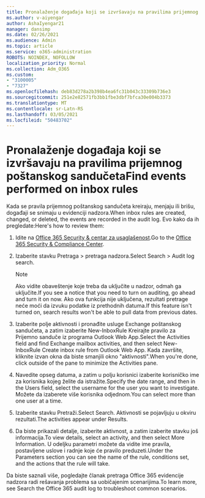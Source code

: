 ```yaml
---
title: Pronalaženje događaja koji se izvršavaju na pravilima prijemnog poštanskog sandučeta
ms.author: v-aiyengar
author: AshaIyengar21
manager: dansimp
ms.date: 02/26/2021
ms.audience: Admin
ms.topic: article
ms.service: o365-administration
ROBOTS: NOINDEX, NOFOLLOW
localization_priority: Normal
ms.collection: Adm_O365
ms.custom:
- "3100005"
- "7327"
ms.openlocfilehash: deb83d278a2b398b4ea6fc31b043c33309b736e3
ms.sourcegitcommit: 251e2e82571fb3bb1fbe3dbf7bfca30e004b3373
ms.translationtype: MT
ms.contentlocale: sr-Latn-RS
ms.lasthandoff: 03/05/2021
ms.locfileid: "50483702"
---
```

# <a name="find-events-performed-on-inbox-rules"></a><span data-ttu-id="4e3c9-102">Pronalaženje događaja koji se izvršavaju na pravilima prijemnog poštanskog sandučeta</span><span class="sxs-lookup"><span data-stu-id="4e3c9-102">Find events performed on inbox rules</span></span>

<span data-ttu-id="4e3c9-103">Kada se pravila prijemnog poštanskog sandučeta kreiraju, menjaju ili brišu, događaji se snimaju u evidenciji nadzora.</span><span class="sxs-lookup"><span data-stu-id="4e3c9-103">When inbox rules are created, changed, or deleted, the events are recorded in the audit log.</span></span> <span data-ttu-id="4e3c9-104">Evo kako da ih pregledate:</span><span class="sxs-lookup"><span data-stu-id="4e3c9-104">Here's how to review them:</span></span>

1. <span data-ttu-id="4e3c9-105">Idite na [Office 365 Security & centar za usaglašenost](https://go.microsoft.com/fwlink/p/?linkid=2077143).</span><span class="sxs-lookup"><span data-stu-id="4e3c9-105">Go to the [Office 365 Security & Compliance Center](https://go.microsoft.com/fwlink/p/?linkid=2077143).</span></span>
1. <span data-ttu-id="4e3c9-106">Izaberite stavku Pretraga > pretraga nadzora.</span><span class="sxs-lookup"><span data-stu-id="4e3c9-106">Select Search > Audit log search.</span></span>

    > [!NOTE]
    > <span data-ttu-id="4e3c9-107">Ako vidite obaveštenje koje treba da uključite u nadzor, odmah ga uključite.</span><span class="sxs-lookup"><span data-stu-id="4e3c9-107">If you see a notice that you need to turn on auditing, go ahead and turn it on now.</span></span> <span data-ttu-id="4e3c9-108">Ako ova funkcija nije uključena, rezultati pretrage neće moći da izvuku podatke iz prethodnih datuma.</span><span class="sxs-lookup"><span data-stu-id="4e3c9-108">If this feature isn't turned on, search results won't be able to pull data from previous dates.</span></span>
1. <span data-ttu-id="4e3c9-109">Izaberite polje aktivnosti i pronađite usluge Exchange poštanskog sandučeta, a zatim izaberite New-InboxRule Kreirajte pravilo za Prijemno sanduče iz programa Outlook Web App.</span><span class="sxs-lookup"><span data-stu-id="4e3c9-109">Select the Activities field and find Exchange mailbox activities, and then select New-InboxRule Create inbox rule from Outlook Web App.</span></span> <span data-ttu-id="4e3c9-110">Kada završite, kliknite izvan okna da biste smanjili okno "aktivnosti".</span><span class="sxs-lookup"><span data-stu-id="4e3c9-110">When you're done, click outside of the pane to minimize the Activities pane.</span></span>
1. <span data-ttu-id="4e3c9-111">Navedite opseg datuma, a zatim u polju korisnici izaberite korisničko ime za korisnika kojeg želite da istražite.</span><span class="sxs-lookup"><span data-stu-id="4e3c9-111">Specify the date range, and then in the Users field, select the username for the user you want to investigate.</span></span> <span data-ttu-id="4e3c9-112">Možete da izaberete više korisnika odjednom.</span><span class="sxs-lookup"><span data-stu-id="4e3c9-112">You can select more than one user at a time.</span></span>
1. <span data-ttu-id="4e3c9-113">Izaberite stavku Pretraži.</span><span class="sxs-lookup"><span data-stu-id="4e3c9-113">Select Search.</span></span> <span data-ttu-id="4e3c9-114">Aktivnosti se pojavljuju u okviru rezultati.</span><span class="sxs-lookup"><span data-stu-id="4e3c9-114">The activities appear under Results.</span></span>
1. <span data-ttu-id="4e3c9-115">Da biste prikazali detalje, izaberite aktivnost, a zatim izaberite stavku još informacija.</span><span class="sxs-lookup"><span data-stu-id="4e3c9-115">To view details, select an activity, and then select More Information.</span></span> <span data-ttu-id="4e3c9-116">U odeljku parametri možete da vidite ime pravila, postavljene uslove i radnje koje će pravilo preduzeti.</span><span class="sxs-lookup"><span data-stu-id="4e3c9-116">Under the Parameters section you can see the name of the rule, conditions set, and the actions that the rule will take.</span></span>

<span data-ttu-id="4e3c9-117">Da biste saznali više, pogledajte članak pretraga Office 365 evidencije nadzora radi rešavanja problema sa uobičajenim scenarijima.</span><span class="sxs-lookup"><span data-stu-id="4e3c9-117">To learn more, see Search the Office 365 audit log to troubleshoot common scenarios.</span></span>